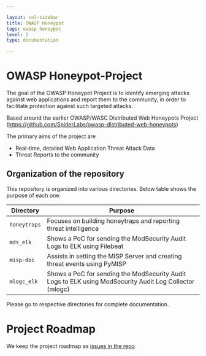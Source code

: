 ```yaml
---

layout: col-sidebar
title: OWASP Honeypot
tags: owasp honeypot
level: 2
type: documentation

---
```


# OWASP Honeypot-Project

The goal of the OWASP Honeypot Project is to identify emerging attacks against web applications and report them to the community, in order to facilitate protection against such targeted attacks.

Based around the earlier OWASP/WASC Distributed Web Honeypots Project (https://github.com/SpiderLabs/owasp-distributed-web-honeypots)

The primary aims of the project are

*    Real-time, detailed Web Application Threat Attack Data
*    Threat Reports to the community

## Organization of the repository

This repository is organized into various directories. Below table shows the purpose of each one. 

| Directory | Purpose | 
| --- | --- | 
| `honeytraps` | Focuses on building honeytraps and reporting threat intelligence | 
| `mds_elk` | Shows a PoC for sending the ModSecurity Audit Logs to ELK using Filebeat|
| `misp-doc` | Assists in setting the MISP Server and creating threat events using PyMISP |
| `mlogc_elk` | Shows a PoC for sending the ModSecurity Audit Logs to ELK using ModSecurity Audit Log Collector (mlogc) |

Please go to respective directories for complete documentation.

# Project Roadmap

We keep the project roadmap as [issues in the repo](https://github.com/OWASP/Honeypot-Project/issues)
